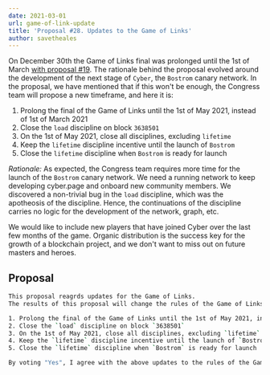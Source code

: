 ```yaml
---
date: 2021-03-01
url: game-of-link-update
title: 'Proposal #28. Updates to the Game of Links'
author: savetheales
---
```


On December 30th the Game of Links final was prolonged until the 1st of March [with proposal #19](https://cyber.page/governance/19). The rationale behind the proposal evolved around the development of the next stage of `Cyber`, the `Bostrom` canary network. In the proposal, we have mentioned that if this won't be enough, the Congress team will propose a new timeframe, and here it is:

1. Prolong the final of the Game of Links until the 1st of May 2021, instead of 1st of March 2021
2. Close the `load` discipline on block `3638501`
3. On the 1st of May 2021, close all disciplines, excluding `lifetime`
4. Keep the `lifetime` discipline incentive until the launch of `Bostrom`
5. Close the `lifetime` discipline when `Bostrom` is ready for launch

*Rationale:* As expected, the Congress team requires more time for the launch of the `Bostrom` canary network. We need a running network to keep developing cyber.page and onboard new community members. We discovered a non-trivial bug in the `load` discipline, which was the apotheosis of the discipline. Hence, the continuations of the discipline carries no logic for the development of the network, graph, etc.

We would like to include new players that have joined Cyber over the last few months of the game. Organic distribution is the success key for the growth of a blockchain project, and we don't want to miss out on future masters and heroes.

## Proposal

```bash
This proposal reagrds updates for the Game of Links.
The results of this proposal will change the rules of the Game of Links.

1. Prolong the final of the Game of Links until the 1st of May 2021, instead of 1st of March 2021
2. Close the `load` discipline on block `3638501`
3. On the 1st of May 2021, close all disciplines, excluding `lifetime`
4. Keep the `lifetime` discipline incentive until the launch of `Bostrom`
5. Close the `lifetime` discipline when `Bostrom` is ready for launch

By voting "Yes", I agree with the above updates to the rules of the Game of Links.
```
